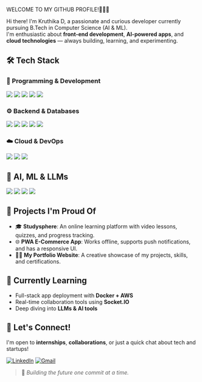 WELCOME TO MY GITHUB PROFILE!🙋🏼‍♀️

Hi there! I'm Kruthika D, a passionate and curious developer currently pursuing B.Tech in Computer Science (AI & ML).  
I'm enthusiastic about **front-end development**, **AI-powered apps**, and **cloud technologies** — always building, learning, and experimenting.



## 🛠 Tech Stack

### 🔷 Programming & Development
<p align="left">
  <img src="https://img.shields.io/badge/HTML5-E34F26?style=for-the-badge&logo=html5&logoColor=white" />
  <img src="https://img.shields.io/badge/CSS3-1572B6?style=for-the-badge&logo=css3&logoColor=white" />
  <img src="https://img.shields.io/badge/JavaScript-F7DF1E?style=for-the-badge&logo=javascript&logoColor=black" />
  <img src="https://img.shields.io/badge/React-61DAFB?style=for-the-badge&logo=react&logoColor=black" />
  <img src="https://img.shields.io/badge/Python-3776AB?style=for-the-badge&logo=python&logoColor=white" />
</p>

### ⚙️ Backend & Databases
<p align="left">
  <img src="https://img.shields.io/badge/Flask-000000?style=for-the-badge&logo=flask&logoColor=white" />
  <img src="https://img.shields.io/badge/Node.js-339933?style=for-the-badge&logo=nodedotjs&logoColor=white" />
  <img src="https://img.shields.io/badge/Express.js-000000?style=for-the-badge&logo=express&logoColor=white" />
  <img src="https://img.shields.io/badge/MongoDB-4EA94B?style=for-the-badge&logo=mongodb&logoColor=white" />
  <img src="https://img.shields.io/badge/SQL-4479A1?style=for-the-badge&logo=mysql&logoColor=white" />
</p>

### ☁️ Cloud & DevOps
<p align="left">
  <img src="https://img.shields.io/badge/AWS-232F3E?style=for-the-badge&logo=amazon-aws&logoColor=white" />
  <img src="https://img.shields.io/badge/GitHub%20Actions-2088FF?style=for-the-badge&logo=github-actions&logoColor=white" />
  <img src="https://img.shields.io/badge/Docker-2496ED?style=for-the-badge&logo=docker&logoColor=white" />
</p>


## 🤖 AI, ML & LLMs
<p align="left">
  <img src="https://img.shields.io/badge/Machine%20Learning-FF6F00?style=for-the-badge&logo=mlflow&logoColor=white" />
  <img src="https://img.shields.io/badge/TensorFlow-FF6F00?style=for-the-badge&logo=tensorflow&logoColor=white" />
  <img src="https://img.shields.io/badge/PyTorch-EE4C2C?style=for-the-badge&logo=pytorch&logoColor=white" />
  <img src="https://img.shields.io/badge/GPT-005571?style=for-the-badge&logo=openai&logoColor=white" />
</p>

## 🧠 Projects I'm Proud Of
- 🎓 **Studysphere**: An online learning platform with video lessons, quizzes, and progress tracking.
- 🌐 **PWA E-Commerce App**: Works offline, supports push notifications, and has a responsive UI.
- 👨‍💻 **My Portfolio Website**: A creative showcase of my projects, skills, and certifications.

## 🌱 Currently Learning
- Full-stack app deployment with **Docker + AWS**
- Real-time collaboration tools using **Socket.IO**
- Deep diving into **LLMs & AI tools**

## 🤝 Let's Connect!
I'm open to **internships**, **collaborations**, or just a quick chat about tech and startups!

[![LinkedIn](https://img.shields.io/badge/LinkedIn-0A66C2?style=for-the-badge&logo=linkedin&logoColor=white)](https://www.linkedin.com/in/kruthika-deepak)
[![Gmail](https://img.shields.io/badge/Email-D14836?style=for-the-badge&logo=gmail&logoColor=white)](mailto:kruthika.deepaks@gmail.com)

> 🚀 *Building the future one commit at a time.*
